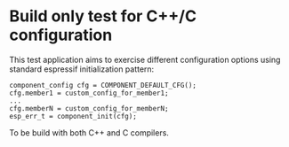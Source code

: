 # Build only test for C++/C configuration

This test application aims to exercise different configuration options using standard espressif initialization pattern:
```
component_config cfg = COMPONENT_DEFAULT_CFG();
cfg.member1 = custom_config_for_member1;
...
cfg.memberN = custom_config_for_memberN;
esp_err_t = component_init(cfg);
```
To be build with both C++ and C compilers.
